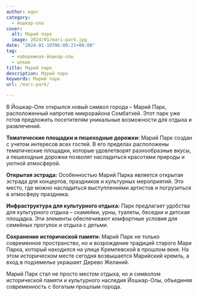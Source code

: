 ```yaml
---
author: egor
category:
  - йошкар-ола
cover:
  alt: Марий парк
  image: 2024/01/mari-park.jpg
date: "2024-01-19T06:00:21+00:00"
tag:
  - набережная-йошкар-олы
  - цпкио
title: Марий парк
description: Марий парк
keywords: Марий парк
url: /mari-park/

---
```

В Йошкар-Оле открылся новый символ города – Марий Парк, расположенный напротив микрорайона Сомбатхей. Этот парк уже готов предложить посетителям уникальные возможности для отдыха и развлечений.

**Тематические площадки и пешеходные дорожки:** Марий Парк создан с учетом интересов всех гостей. В его пределах расположены тематические площадки, которые удовлетворят разнообразные вкусы, а пешеходные дорожки позволят насладиться красотами природы и уютной атмосферой.

**Открытая эстрада:** Особенностью Марий Парка является открытая эстрада для концертов, праздников и культурных мероприятий. Это место, где можно насладиться выступлениями артистов и погрузиться в атмосферу праздника.

**Инфраструктура для культурного отдыха:** Парк предлагает удобства для культурного отдыха – скамейки, урны, туалеты, беседки и детская площадка. Эти элементы обеспечивают комфортные условия для семейных прогулок и отдыха с детьми.

**Сохранение исторической памяти:** Марий Парк не только современное пространство, но и возрождение традиций старого Мари Парка, который находился на улице Кремлевской в прошлом веке. На этом историческом месте сегодня возвышается Марийский кремль, а вход в подземелье украшает Дерево Желаний.

Марий Парк стал не просто местом отдыха, но и символом исторической памяти и культурного наследия Йошкар-Олы, объединяя современность с богатым прошлым города.
